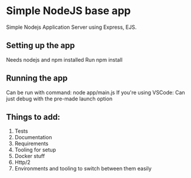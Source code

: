 # Simple NodeJS base app

Simple Nodejs Application Server using Express, EJS.

## Setting up the app

Needs nodejs and npm installed
Run npm install

## Running the app

Can be run with command: node app/main.js
If you're using VSCode: Can just debug with the pre-made launch option

## Things to add:

1. Tests
2. Documentation
3. Requirements
4. Tooling for setup
5. Docker stuff
6. Http/2
7. Environments and tooling to switch between them easily